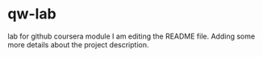 # qw-lab
lab for github coursera module
I am editing the README file. Adding some more details about the project description.

